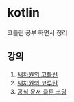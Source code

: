 # kotlin
코틀린 공부 하면서 정리 

## 강의 
1. [새차원의 코틀린](./1.새차원의%20코틀린)
2. [새차원의 코루틴](./2.새차원의%20코루틴)
3. [공식 문서 클론 코딩](./3.코틀린%20공식문서)